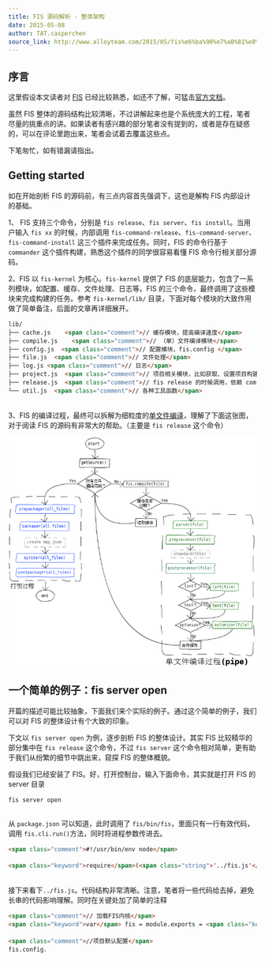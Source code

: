 ```yaml
---
title: FIS 源码解析 - 整体架构
date: 2015-05-08
author: TAT.casperchen
source_link: http://www.alloyteam.com/2015/05/fis%e6%ba%90%e7%a0%81%e8%a7%a3%e6%9e%90-%e6%95%b4%e4%bd%93%e6%9e%b6%e6%9e%84/
---
```


<!-- {% raw %} - for jekyll -->

## 序言

这里假设本文读者对 [FIS](http://fis.baidu.com/) 已经比较熟悉，如还不了解，可猛击[官方文档](http://fis.baidu.com/)。

虽然 FIS 整体的源码结构比较清晰，不过讲解起来也是个系统庞大的工程，笔者尽量的挑重点的讲。如果读者有感兴趣的部分笔者没有提到的，或者是存在疑惑的，可以在评论里跑出来，笔者会试着去覆盖这些点。

下笔匆忙，如有错漏请指出。

## Getting started

如在开始剖析 FIS 的源码前，有三点内容首先强调下，这也是解构 FIS 内部设计的基础。

1、 FIS 支持三个命令，分别是 `fis release`、`fis server`、`fis install`。当用户输入 `fis xx` 的时候，内部调用 `fis-command-release`、`fis-command-server`、`fis-command-install` 这三个插件来完成任务。同时，FIS 的命令行基于 `commander` 这个插件构建，熟悉这个插件的同学很容易看懂 FIS 命令行相关部分源码。

2、FIS 以 `fis-kernel` 为核心。`fis-kernel` 提供了 FIS 的底层能力，包含了一系列模块，如配置、缓存、文件处理、日志等。FIS 的三个命令，最终调用了这些模块来完成构建的任务。参考 `fis-kernel/lib/` 目录，下面对每个模块的大致作用做了简单备注，后面的文章再详细展开。

```html
lib/
├── cache.js    <span class="comment">// 缓存模块，提高编译速度</span>
├── compile.js    <span class="comment">// （单）文件编译模块</span>
├── config.js  <span class="comment">// 配置模块，fis.config </span>
├── file.js  <span class="comment">// 文件处理</span>
├── log.js <span class="comment">// 日志</span>
├── project.js  <span class="comment">// 项目相关模块，比如获取、设置项目构建根路径、设置、获取临时路径等</span>
├── release.js  <span class="comment">// fis release 的时候调用，依赖 compile.js 完成单文件编译。同时还完成如文件打包等任务。├── uri.js  // uri相关</span>
└── util.js  <span class="comment">// 各种工具函数</span>
 
```

3、FIS 的编译过程，最终可以拆解为细粒度的[单文件编译](http://fis.baidu.com/docs/more/fis-base.html#%E5%8D%95%E6%96%87%E4%BB%B6%E7%BC%96%E8%AF%91%E8%BF%87%E7%A8%8B)，理解了下面这张图，对于阅读 FIS 的源码有非常大的帮助。（主要是 `fis release` 这个命令）

![enter image description here](https://raw.githubusercontent.com/fouber/fis-wiki-img/master/workflow.png)

## 一个简单的例子：fis server open

开篇的描述可能比较抽象，下面我们来个实际的例子。通过这个简单的例子，我们可以对 FIS 的整体设计有个大致的印象。

下文以 `fis server open` 为例，逐步剖析 FIS 的整体设计。其实 FIS 比较精华的部分集中在 `fis release` 这个命令，不过 `fis server` 这个命令相对简单，更有助于我们从纷繁的细节中跳出来，窥探 FIS 的整体概貌。

假设我们已经安装了 FIS。好，打开控制台，输入下面命令，其实就是打开 FIS 的 server 目录

    fis server open
     

从 `package.json` 可以知道，此时调用了 `fis/bin/fis`，里面只有一行有效代码，调用 `fis.cli.run()`方法，同时将进程参数传进去。

```html
<span class="comment">#!/usr/bin/env node</span>
 
<span class="keyword">require</span>(<span class="string">'../fis.js'</span>).cli.run(process.argv);
 
```

接下来看下`../fis.js`。代码结构非常清晰。注意，笔者将一些代码给去掉，避免长串的代码影响理解。同时在关键处加了简单的注释

```html
<span class="comment">// 加载FIS内核</span>
<span class="keyword">var</span> fis = module.exports = <span class="keyword">require</span>(<span class="string">'fis-kernel'</span>);
 
<span class="comment">//项目默认配置</span>
fis.config.
```


<!-- {% endraw %} - for jekyll -->